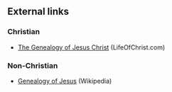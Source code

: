 
## External links

### Christian

-   [The Genealogy of Jesus Christ](http://www.lifeofchrist.com/life/genealogy/print.html)
    (LifeOfChrist.com)

### Non-Christian

-   [Genealogy of Jesus](http://en.wikipedia.org/wiki/Genealogy_of_Jesus)
    (Wikipedia)



